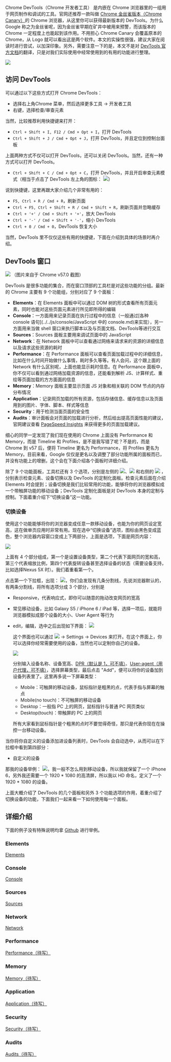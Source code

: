 Chrome DevTools（Chrome 开发者工具） 是内嵌在 Chrome 浏览器里的一组用于网页制作和调试的工具。官网还推荐一款叫做 [Chrome 金丝雀版本（Chrome Canary）](https://www.google.com/intl/en/chrome/browser/canary.html)的 Chrome 浏览器，从这里你可以获得最新版本的 DevTools。为什么 Google 称之为金丝雀呢，因为金丝雀早期在矿井中被用来预警，而该版本的 Chrome 一定程度上也能起到该作用。不用担心 Chrome Canary 会覆盖原本的 Chrome，从 Logo 就可以看出这是两个软件。本文的实操性很强，建议大家在阅读时进行尝试，以加深印象。另外，需要注意一下的是，本文不是对 [DevTools 官方文档](https://developer.chrome.com/devtools)的翻译，只是对我们实际使用中经常使用到的有用的功能进行整理。

![](./res/chrome.png)

## 访问 DevTools

可以通过以下这些方式打开 Chrome DevTools：

- 选择右上角Chrome 菜单，然后选择更多工具 -> 开发者工具
- 右键，选择检查/审查元素

当然，比较推荐利用快捷键来打开：

- `Ctrl + Shift + I, F12 / Cmd + Opt + I`，打开 DevTools
- `Ctrl + Shift + J / Cmd + Opt + J`，打开 DevTools，并且定位到控制台面板

上面两种方式不仅可以打开 DevTools，还可以关闭 DevTools。当然，还有一种方式可以打开 DevTools。

- `Ctrl + Shift + C / Cmd + Opt + C`，打开 DevTools，并且开启审查元素模式（相当于点击了 DevTools 左上角的图标： ![](./res/inspect.png)）

说到快捷键，这里再跟大家介绍几个非常有用的：

- `F5, Ctrl + R / Cmd + R`，刷新页面
- `Ctrl + F5, Ctrl + Shift + R / Cmd + Shift + R`，刷新页面并忽略缓存
- `Ctrl + '+' / Cmd + Shift + '+'`，放大 DevTools
- `Ctrl + '-' / Cmd + Shift + '-'`，缩小 DevTools
- `Ctrl + 0 / Cmd + 0`，DevTools 恢复大小

当然，DevTools 里不仅仅这些有用的快捷键，下面在介绍到具体的场景时再介绍。

## DevTools 窗口

![](./res/tools.png)
（图片来自于 Chrome v57.0 截图）

DevTools 是很多功能的集合，而在窗口顶部的工具栏是对这些功能的分组。最新的 Chrome 主要有 9 个功能组，分别对应了 9 个面板：

- **Elements**：在 Elements 面板中可以通过 DOM 树的形式查看所有页面元素，同时也能对这些页面元素进行所见即所得的编辑
- **Console**：一方面用来记录页面在执行过程中的信息（一般通过[各种 console 语句](../../js/console/JavaScript 中的 console.md)来实现），另一方面用来当做 shell 窗口来执行脚本以及与页面文档、DevTools等进行交互
- **Sources**：Sources 面板主要用来调试页面中的 JavaScript
- **Network**：在 Network 面板中可以查看通过网络来请求来的资源的详细信息以及请求这些资源的耗时
- **Performance**：在 Performance 面板可以查看页面加载过程中的详细信息，比如在什么时间开始做什么事情，耗时多久等等。有人会问，这个跟上面的 Network 有什么区别呢，上面也能显示耗时信息。在 Performance 面板中，你不仅可以看到通过网络加载资源的信息，还能看到解析 JS、计算样式、重绘等页面加载的方方面面的信息
- **Memory**：Memory 面板主要显示页面 JS 对象和相关联的 DOM 节点的内存分布情况
- **Application**：记录网页加载的所有资源，包括存储信息、缓存信息以及页面用到的图片、字体、脚本、样式等信息
- **Security**：用于检测当面页面的安全性
- **Audits**：审计面板会对页面的加载进行分析，然后给出提高页面性能的建议，官网建议查看 [PageSpeed Insights](https://developers.google.com/speed/pagespeed/insights/) 来获得更多的页面加载建议。

细心的同学一定发现了我们现在使用的 Chrome 上面没有 Performance 和 Memory，而是 Timeline 和 Profiles，是不是我写错了呢？不是的，而是 Chrome 到 v57 后，便将 Timeline 更名为 Performance，将 Profiles 更名为 Memory。目前来看，Google 仅仅是更名以及调整了部分功能所属的面板而已，并没有功能上的增删，这个会在下面介绍各个面板时详细介绍。

除了 9 个功能面板，工具栏还有 3 个选项，分别是左侧的 ![](./res/toolbar-1.png)、![](./res/toolbar-2.png) 和右侧的 ![](./res/toolbar-3.png) ，分别表示检查元素、设备切换以及 DevTools 的定制化面板。检查元素后面在介绍 Elements 时会提到；设备切换是我们比较常用的功能，能够将你的浏览器模拟成一个带触屏功能的移动设备；DevTools 定制化面板是对 DevTools 本身的定制与控制。下面着重介绍下“切换设备”这一功能。

### 切换设备

使用这个功能能够将你的浏览器变成任意一款移动设备，也能为你的网页设定宽高，这在做单页应用时非常有用。现在选中“切换设备”选项，图标由黑色变成蓝色，整个浏览器内容窗口变成上下两部分，上面是选项，下面是网页内容：

![](./res/device-1.png)

上面有 4 个部分组成，第一个是设置设备类型，第二个代表下面网页的宽和高，第三个代表缩放比例，第四个代表旋转设备甚至选择设备的状态（需要设备支持，比如选择Nexus 5X 时）。我们着重看第一个。

点击第一个下拉框，出现： ![](./res/device-2.png)，你们会发现有几条分割线，先说浏览器默认的，有两条分割线，将所有选项分成 3 个部分，分别是

- Responsive，代表响应式，即你可以随意的拖动改变网页的宽高
- 常见移动设备，比如 Galaxy S5 / iPhone 6 / iPad 等，选择一项后，就能将浏览器模拟成那个设备的大小、User Agent 等行为
- edit，编辑，选中之后出现如下界面：
    ![](./res/device-3.png)

    这个界面也可以通过 ![](./res/toolbar-3.png) -> Settings -> Devices 来打开。在这个界面上，你可以选择你经常需要使用的设备，当然也可以定制你自己的设备。

    ![](./res/device-edit.png)

    分别输入设备名称、设备宽高、[DPR（默认是 1，可不填）](https://developers.google.com/web/tools/chrome-devtools/device-mode/emulate-mobile-viewports#device_pixel_ratio_dpr)、[User-agent（用户代理，可不填）](https://developers.google.com/web/tools/chrome-devtools/device-mode/emulate-mobile-viewports#user_agent_type)，选择屏幕类型，最后点击 "Add"，便可以将你的设备加到设备列表里了。这里再多说一下屏幕类型：

    - Mobile：可触屏的移动设备，鼠标指针是粗黑的点，代表手指与屏幕的触点
    - Mobile(no touch)：不可触屏的移动设备
    - Desktop：一般指 PC 上的网页，鼠标指针与普通 PC 网页类似
    - Desktop(touch)：带触屏的 PC 上的网页

    所有大家看到鼠标指针是个粗黑的点时不要觉得奇怪，那只是代表你现在在操控一台移动设备。

当你将你自定义的设备添加进设备列表时，DevTools 会自动选中，从而可以在下拉框中看到第四部分：

- 自定义的设备

那我的设备举例： ![](./res/device-2.png)，我一般不怎么用到移动设备，所以我就保留了一个 iPhone 6，另外我还需要一个 1920 * 1080 的高清屏，所以我以 HD 命名，定义了一个 1920 * 1080 的设备。

上面大概介绍了 DevTools 的几个面板和另外 3 个功能选项的作用，着重介绍了切换设备的功能，下面我们一起来看一下如何使用每一个面板。

## 详细介绍

下面的例子没有特殊说明均拿 [Github](https://github.com/) 进行举例。

### Elements

[Elements](./Elements.md)

### Console

[Console](./Console.md)

### Sources

[Sources](./Sources.md)

### Network

[Network](./Network.md)

### Performance

[Performance（待写）](./Performance.md)

### Memory

[Memory（待写）](./Memory.md)

### Application

[Application（待写）](./Application.md)

### Security

[Security（待写）](./Security.md)

### Audits

[Audits（待写）](./Audits.md)
